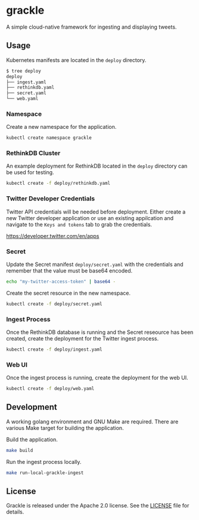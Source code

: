 # grackle

A simple cloud-native framework for ingesting and displaying tweets.

## Usage

Kubernetes manifests are located in the `deploy` directory.

```bash
$ tree deploy
deploy
├── ingest.yaml
├── rethinkdb.yaml
├── secret.yaml
└── web.yaml
```

### Namespace

Create a new namespace for the application.

```bash
kubectl create namespace grackle
```

### RethinkDB Cluster

An example deployment for RethinkDB located in the `deploy` directory can be used for testing.

```bash
kubectl create -f deploy/rethinkdb.yaml
```

### Twitter Developer Credentials

Twitter API credentials will be needed before deployment. Either create a new
Twitter developer application or use an existing appilcation and navigate to the `Keys and tokens` tab to grab the
credentials.

<https://developer.twitter.com/en/apps>

### Secret

Update the Secret manifest `deploy/secret.yaml` with the credentials and remember that the value must be base64 encoded.

```bash
echo "my-twitter-access-token" | base64 -
```

Create the secret resource in the new namespace.

```bash
kubectl create -f deploy/secret.yaml
```

### Ingest Process

Once the RethinkDB database is running and the Secret reseource has been created, create the deployment for the Twitter
ingest process.

```bash
kubectl create -f deploy/ingest.yaml
```

### Web UI

Once the ingest process is running, create the deployment for the web UI.

```bash
kubectl create -f deploy/web.yaml
```

## Development

A working golang environment and GNU Make are required. There are various Make target for building the application.

Build the application.

```bash
make build
```

Run the ingest process locally.

```bash
make run-local-grackle-ingest
```

## License

Grackle is released under the Apache 2.0 license. See the [LICENSE][license_file] file for details.


[license_file]:./LICENSE
